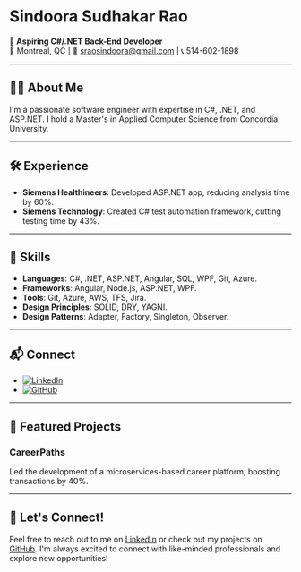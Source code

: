 # Sindoora Sudhakar Rao

**🌟 Aspiring C#/.NET Back-End Developer**  
📍 Montreal, QC | 📧 sraosindoora@gmail.com | 📞 514-602-1898

---

## 👩‍💻 About Me  
I'm a passionate software engineer with expertise in C#, .NET, and ASP.NET. I hold a Master's in Applied Computer Science from Concordia University.

---

## 🛠️ Experience  
- **Siemens Healthineers**: Developed ASP.NET app, reducing analysis time by 60%.
- **Siemens Technology**: Created C# test automation framework, cutting testing time by 43%.

---

## 🧰 Skills  
- **Languages**: C#, .NET, ASP.NET, Angular, SQL, WPF, Git, Azure.
- **Frameworks**: Angular, Node.js, ASP.NET, WPF.
- **Tools**: Git, Azure, AWS, TFS, Jira.
- **Design Principles**: SOLID, DRY, YAGNI.
- **Design Patterns**: Adapter, Factory, Singleton, Observer.
---

## 📬 Connect  
- [![LinkedIn](https://img.shields.io/badge/LinkedIn-blue?style=flat&logo=linkedin&logoColor=white)](https://linkedin.com/sindoora-s-rao)
- [![GitHub](https://img.shields.io/badge/GitHub-black?style=flat&logo=github&logoColor=white)](https://github.com/SindooraRao)

---

## 🌟 Featured Projects  
### CareerPaths
Led the development of a microservices-based career platform, boosting transactions by 40%.

---

## 🚀 Let's Connect!
Feel free to reach out to me on [LinkedIn](https://linkedin.com/sindoora-s-rao) or check out my projects on [GitHub](https://github.com/SindooraRao). I'm always excited to connect with like-minded professionals and explore new opportunities!
